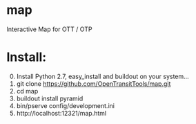 map
===

Interactive Map for OTT / OTP

Install:
========

0. Install Python 2.7, easy_install and buildout on your system...
1. git clone https://github.com/OpenTransitTools/map.git
2. cd map
3. buildout install pyramid
4. bin/pserve config/development.ini
5. http://localhost:12321/map.html

